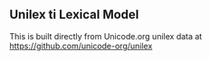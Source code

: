Unilex ti Lexical Model
----------------------

This is built directly from Unicode.org unilex data at
https://github.com/unicode-org/unilex
